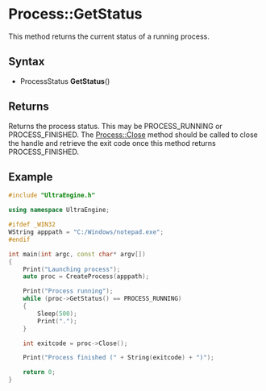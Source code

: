 # Process::GetStatus

This method returns the current status of a running process.

## Syntax 

- ProcessStatus **GetStatus**()

## Returns

Returns the process status. This may be PROCESS_RUNNING or PROCESS_FINISHED. The [Process::Close](Process_Close.md) method should be called to close the handle and retrieve the  exit code once this method returns PROCESS_FINISHED.

## Example

```c++
#include "UltraEngine.h"

using namespace UltraEngine;

#ifdef _WIN32
WString apppath = "C:/Windows/notepad.exe";
#endif

int main(int argc, const char* argv[])
{
    Print("Launching process");
    auto proc = CreateProcess(apppath);

    Print("Process running");
    while (proc->GetStatus() == PROCESS_RUNNING)
    {
        Sleep(500);
        Print(".");
    }

    int exitcode = proc->Close();

    Print("Process finished (" + String(exitcode) + ")");

    return 0;
}
```
